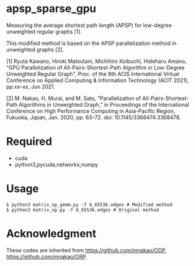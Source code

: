 # apsp_sparse_gpu

Measuring the average shortest path length (APSP) for low-degree unweighted regular graphs \[1\].

This modified method is based on the APSP parallelization method in unweighted graphs \[2\].

\[1\] Ryuta Kawano, Hiroki Matsutani, Michihiro Koibuchi, Hideharu Amano, "GPU Parallelization of All-Pairs-Shortest-Path Algorithm in Low-Degree Unweighted Regular Graph", Proc. of the 8th ACIS International Virtual Conference on Applied Computing & Information Technology (ACIT 2021), pp.xx–xx, Jun 2021.

\[2\] M. Nakao, H. Murai, and M. Sato, “Parallelization of All-Pairs-Shortest-Path Algorithms in Unweighted Graph,” in Proceedings of the International Conference on High Performance Computing in Asia-Pacific Region, Fukuoka, Japan, Jan. 2020, pp. 63–72. doi: 10.1145/3368474.3368478.

# Required
* cuda
* python3,pycuda,networkx,numpy

# Usage
    $ python3 matrix_op_gemm.py -f 6_65536.edges # Modified method
    $ python3 matrix_op.py -f 6_65536.edges # Original method
    
# Acknowledgment
These codes are inherited from https://github.com/mnakao/ODP, https://github.com/mnakao/ORP.
